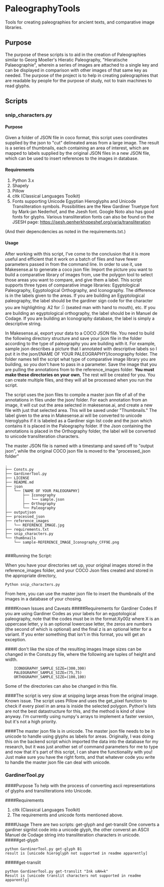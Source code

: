# PaleographyTools
Tools for creating paleographies for ancient texts, and comparative image libraries.
## Purpose
The purpose of these scripts is to aid in the creation of Paleographies similar to Georg Moeller's Hieratic Paleography, "Hieratische Palaeographie", wherein a series of images are attached to a single key and can be displayed in comparison with other images of that same key as needed. The purpose of the project is to help in creating paleographies that are readable by people for the purpose of study, not to train machines to read glyphs.
## Scripts
### snip_characters.py
####  Purpose 
Given a folder of JSON file in coco format, this script uses coordinates supplied by the json to "cut" delineated areas from a large image. The result is a series of thumbnails, each containing an area of interest, which are mapped to labels supplied by the original JSON files in a new JSON file, which can be used to insert references to the images in database.

#### Requirements
1. Python 3.x
2. Shapely
3. Pillow
4. cltk (Classical Languages Toolkit)
5. Fonts supporting Unicode Egyptian Hieroglyphs and Unicode Transliteration symbols. Possibilities are the New Gardiner Truetype font by Mark-jan Nederhof, and the Jsesh font. Google Noto also has good fonts for glyphs.
Various transliteration fonts can also be found on the JSESH page: https://jsesh.qenherkhopeshef.org/varia/transliteration

(And their depencdencies as noted in the requirements.txt.)

#### Usage
After working with this script, I've come to the conclusion that it is more useful and efficient
that it work on a batch of files and have fewer parameters passed in from the command line. In order to use it,
use Makesense.ai to generate a coco json file: Import the picture you want to build a comparative library of images from,
use the polygon tool to select those areas you want to compare, and give them a label. This script supports three types of comparative image libraries: Egyptological Paleography, Egyptological Orthography, and Iconography. The difference is in the labels given to the areas.
If you are building an Egyptological paleography, the label should be the gardiner sign code for the character you are highlighting: A2 for 𓀁 (seated man with hand to mouth), etc.
If you are building an egyptological orthography, the label should be in Manuel de Codage. If you are building an Iconography database,
the label is simply a descriptive string.


In Makesense.ai, export your data to a COCO JSON file.
You need to build the following directory structure and save your json file in the folder according to the type of
paleography you are building with it. For example, sample json describes a picture that I annotated with descriptive labels
so I put it in the json/[NAME OF YOUR PALEOGRAPHY]/Iconography folder. The folder names tell the script what type of comparative image library you are building, so you don't have to 
pass in a parameter.
Save the image that you are pulling the annotations from to the reference_images folder. **You must make these directories on your own**,
The rest will be created for you.
You can create multiple files, and they will all be processed when you run the script.

The script uses the json files to compile a master json file of all of the annotations in files under the json/ folder. 
For each annotation from an image, it will cut out the area  selected in makesense.ai, and create a new file with just that selected area. 
This will be saved under "Thumbnails." The label given to the area in Makesense.ai will be converted to unicode hieroglyphs if it is labeled as a
Gardiner sign list code and the json which contains it is placed in the Paloegraphy folder. If the Json containing the annotations
is placed in the Orthography folder, the label will be converted to unicode transliteration characters.

The master JSON file is named with a timestamp and saved off to "output json", while the original COCO json file
is moved to the "processed_json folder"

````
.
├── Consts.py
├── GardinerTool.py
├── LICENSE
├── README.md
├── json
│   └── [NAME OF YOUR PALEOGRAPHY]
│       ├── Iconography
│       │   └── sample.json
│       ├── Orthography
│       └── Paleography
├── outputjson
├── processed_json
├── reference_images
│   └── REFERENCE_IMAGE.jpg
├── requirements.txt
├── snip_characters.py
└── thumbnails
    └── sample-REFERENCE_IMAGE_Iconography_CFF9E.png


````
###Running the Script:

When you have your directories set up, your original images stored in the reference_images folder,  and your COCO Json files created and stored in the appropriate directory,

```
Python snip_characters.py
```

From here, you can use the master json file to insert the thumbnails of the images in a database of your chosing.

####Known Issues and Caveats
#####Requirements for Gardiner Codes
If you are using Gardiner Codes as your labels for an egyptological paleography, note that the codes must be in the format:Xy00z where X is an uppercase letter, y is an optional lowercase letter, the zeros are numbers (the second of which is optional) and the final z is an optional letter for a variant. If you enter something that isn't in this format, you will get an exception.

####I don't like the size of the resulting images
Image sizes can be changed in the Consts.py file, where the following are tuples of height and width.
````
    ICONOGRAPHY_SAMPLE_SIZE=(300,300)
    PALEOGRAPHY_SAMPLE_SIZE=(75,75)
    ORTHOGRAPHY_SAMPLE_SIZE=(100,100)
````
Some of the directories can also be changed in this file.

####The script is very slow at snipping large areas from the original image.
Known issue. The script uses Pillow and uses the get_pixel function to check if every pixel in an area is inside the selected
polygon. Python's lists are not the best datastructure for this, and the method is kind of slow anyway. I'm currently using
numpy's arrays to implement a faster version, but it's not a high priority.

####The master json file is in unicode.
The master json file needs to be in unicode to handle using glyphs as labels for areas. Originally, I was doing this on the backend script which 
imported the data into the database for my research, but it was just another set of command parameters for me to type
and now that it's part of this script, I can share the functionality with you! Just make sure you have the right fonts, and that whatever code you write to handle the master json file can deal with unicode.

### GardinerTool.py
####Purpose 
To help with the process of converting ascii representations of glyphs and transliterations into Unicode.

####Requirements
1. cltk (Classical Languages Toolkit)
2. The requirements and unicode fonts mentioned above.

####Usage
There are two scripts: get-glyph and get-translit One converts a gardiner signlist code into a unicode glyph, the other converst an ASCII Manuel de Codage string into transliteration characters in unicode.
#####get-glyph
````
python GardinerTool.py get-glyph B1
result is [unicode hieroglyph not supported in readme apparently]
````
#####get-translit
````
python GardinerTool.py get-translit "Ink sAH=k"
Result is [unicode translit characters not supported in readme apparently]
````
